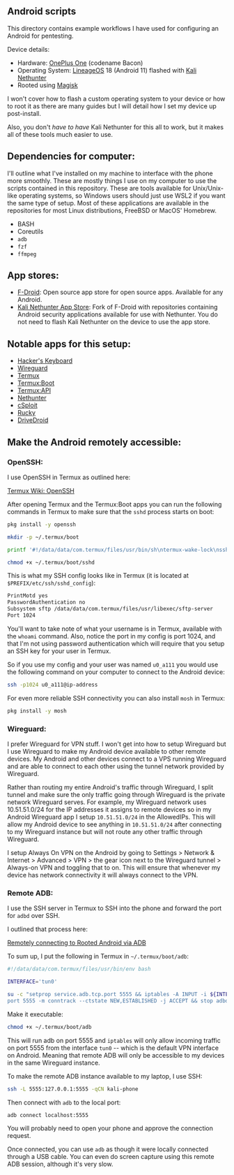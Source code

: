 ## Android scripts

This directory contains example workflows I have used for configuring an Android for pentesting.

Device details:

- Hardware: [OnePlus One](https://en.wikipedia.org/wiki/OnePlus_One) (codename Bacon)
- Operating System: [LineageOS](https://lineageos.org/) 18 (Android 11) flashed with [Kali Nethunter](https://www.kali.org/get-kali/#kali-mobile)
- Rooted using [Magisk](https://magisk.me/)

I won't cover how to flash a custom operating system to your device or how to root it as there are many guides but I will detail how I set my device up post-install.

Also, you don't _have to have_ Kali Nethunter for this all to work, but it makes all of these tools much easier to use.

## Dependencies for computer:

I'll outline what I've installed on my machine to interface with the phone more smoothly. These are mostly things I use on my computer to use the scripts contained in this repository. These are tools available for Unix/Unix-like operating systems, so Windows users should just use WSL2 if you want the same type of setup. Most of these applications are available in the repositories for most Linux distributions, FreeBSD or MacOS' Homebrew.

- BASH
- Coreutils
- `adb`
- `fzf`
- `ffmpeg` 


## App stores:

- [F-Droid](https://f-droid.org/): Open source app store for open source apps. Available for any Android.
- [Kali Nethunter App Store](https://store.nethunter.com/): Fork of F-Droid with repositories containing Android security applications available for use with Nethunter. You do not need to flash Kali Nethunter on the device to use the app store.


## Notable apps for this setup:

- [Hacker's Keyboard](https://f-droid.org/en/packages/org.pocketworkstation.pckeyboard/)
- [Wireguard](https://f-droid.org/en/packages/com.wireguard.android/)
- [Termux](https://f-droid.org/en/packages/com.termux/)
- [Termux:Boot](https://f-droid.org/en/packages/com.termux.boot/)
- [Termux:API](https://f-droid.org/en/packages/com.termux.api/)
- [Nethunter](https://store.nethunter.com/en/packages/com.offsec.nethunter/)
- [cSploit](https://store.nethunter.com/en/packages/org.csploit.android/)
- [Rucky](https://store.nethunter.com/en/packages/com.mayank.rucky/)
- [DriveDroid](https://store.nethunter.com/en/packages/com.softwarebakery.drivedroid/)


## Make the Android remotely accessible:

### OpenSSH:
I use OpenSSH in Termux as outlined here:

[Termux Wiki: OpenSSH](https://wiki.termux.com/wiki/Remote_Access#OpenSSH)

After opening Termux and the Termux:Boot apps you can run the following commands in Termux to make sure that the `sshd` process starts on boot:

```bash
pkg install -y openssh

mkdir -p ~/.termux/boot

printf '#!/data/data/com.termux/files/usr/bin/sh\ntermux-wake-lock\nsshd' >> ~/.termux/boot/sshd

chmod +x ~/.termux/boot/sshd
```

This is what my SSH config looks like in Termux (it is located at `$PREFIX/etc/ssh/sshd_config`):

```bash
PrintMotd yes
PasswordAuthentication no
Subsystem sftp /data/data/com.termux/files/usr/libexec/sftp-server
Port 1024
```

You'll want to take note of what your username is in Termux, available with the `whoami` command. Also, notice the port in my config is port 1024, and that I'm not using password authentication which will require that you setup an SSH key for your user in Termux. 

So if you use my config and your user was named `u0_a111` you would use the following command on your computer to connect to the Android device:

```bash
ssh -p1024 u0_a111@ip-address
```

For even more reliable SSH connectivity you can also install `mosh` in Termux:

```bash
pkg install -y mosh
```


### Wireguard:

I prefer Wireguard for VPN stuff. I won't get into how to setup Wireguard but I use Wireguard to make my Android device available to other remote devices. My Android and other devices connect to a VPS running Wireguard and are able to connect to each other using the tunnel network provided by Wireguard.

Rather than routing my entire Android's traffic through Wireguard, I split tunnel and make sure the only traffic going through Wireguard is the private network Wireguard serves. For example, my Wireguard network uses 10.51.51.0/24 for the IP addresses it assigns to remote devices so in my Android Wireguard app I setup `10.51.51.0/24` in the AllowedIPs. This will allow my Android device to see anything in `10.51.51.0/24` after connecting to my Wireguard instance but will not route any other traffic through Wireguard.

I setup Always On VPN on the Android by going to Settings > Network & Internet > Advanced > VPN > the gear icon next to the Wireguard tunnel > Always-on VPN and toggling that to on. This will ensure that whenever my device has network connectivity it will always connect to the VPN. 

### Remote ADB:

I use the SSH server in Termux to SSH into the phone and forward the port for `adbd` over SSH.

I outlined that process here:

[Remotely connecting to Rooted Android via ADB](https://the-empire.systems/rooted-android-remote-adb)

To sum up, I put the following in Termux in `~/.termux/boot/adb`:

```bash
#!/data/data/com.termux/files/usr/bin/env bash

INTERFACE='tun0'

su -c "setprop service.adb.tcp.port 5555 && iptables -A INPUT -i ${INTERFACE} -p tcp --d
port 5555 -m conntrack --ctstate NEW,ESTABLISHED -j ACCEPT && stop adbd && start adbd"
```

Make it executable:

```bash
chmod +x ~/.termux/boot/adb
```

This will run adb on port 5555 and `iptables` will only allow incoming traffic on port 5555 from the interface `tun0` -- which is the default VPN interface on Android. Meaning that remote ADB will only be accessible to my devices in the same Wireguard instance.

To make the remote ADB instance available to my laptop, I use SSH:

```bash
ssh -L 5555:127.0.0.1:5555 -qCN kali-phone

```

Then connect with `adb` to the local port:

```
adb connect localhost:5555
```

You will probably need to open your phone and approve the connection request.

Once connected, you can use `adb` as though it were locally connected through a USB cable. You can even do screen capture using this remote ADB session, although it's very slow. 
